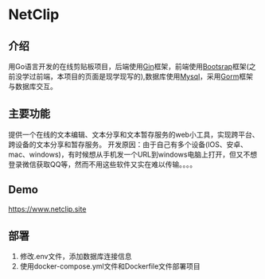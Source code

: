# NetClip

## 介绍
用Go语言开发的在线剪贴板项目，后端使用[Gin](https://gin-gonic.com)框架，前端使用[Bootsrap](https://getbootstrap.com)框架(之前没学过前端，本项目的页面是现学现写的),数据库使用[Mysql](https://www.mysql.com/)，采用[Gorm](https://gorm.io)框架与数据库交互。

## 主要功能
提供一个在线的文本编辑、文本分享和文本暂存服务的web小工具，实现跨平台、跨设备的文本分享和暂存服务。
开发原因：由于自己有多个设备(IOS、安卓、mac、windows)，有时候想从手机发一个URL到windows电脑上打开，但又不想登录微信获取QQ等，然而不用这些软件又实在难以传输。。。。

## Demo
https://www.netclip.site

## 部署
1. 修改.env文件，添加数据库连接信息
2. 使用docker-compose.yml文件和Dockerfile文件部署项目

